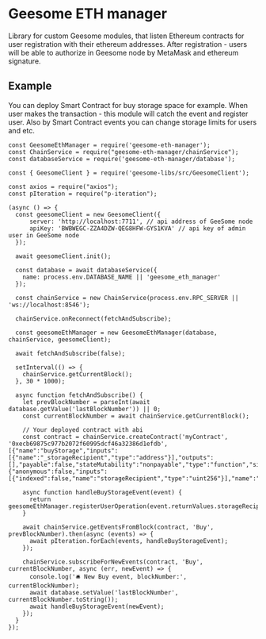 # Geesome ETH manager
Library for custom Geesome modules, that listen Ethereum contracts for user registration with their ethereum addresses. 
After registration - users will be able to authorize in Geesome node by MetaMask and ethereum signature.

## Example
You can deploy Smart Contract for buy storage space for example. When user makes the transaction - this module will catch the event and register user.
Also by Smart Contract events you can change storage limits for users and etc.

```
const GeesomeEthManager = require('geesome-eth-manager');
const ChainService = require("geesome-eth-manager/chainService");
const databaseService = require('geesome-eth-manager/database');

const { GeesomeClient } = require('geesome-libs/src/GeesomeClient');

const axios = require("axios");
const pIteration = require("p-iteration");

(async () => {
  const geesomeClient = new GeesomeClient({
      server: 'http://localhost:7711', // api address of GeeSome node
      apiKey: 'BWBWEGC-ZZA4DZW-QEG8HFW-GYS1KVA' // api key of admin user in GeeSome node
  });

  await geesomeClient.init();
  
  const database = await databaseService({
    name: process.env.DATABASE_NAME || 'geesome_eth_manager'
  });

  const chainService = new ChainService(process.env.RPC_SERVER || 'ws://localhost:8546');

  chainService.onReconnect(fetchAndSubscribe);

  const geesomeEthManager = new GeesomeEthManager(database, chainService, geesomeClient);
  
  await fetchAndSubscribe(false);

  setInterval(() => {
    chainService.getCurrentBlock();
  }, 30 * 1000);

  async function fetchAndSubscribe() {
    let prevBlockNumber = parseInt(await database.getValue('lastBlockNumber')) || 0;
    const currentBlockNumber = await chainService.getCurrentBlock();
    
    // Your deployed contract with abi
    const contract = chainService.createContract('myContract', '0xecb69875c977b2072f60995dcf46a32386d1efdb', [{"name":"buyStorage","inputs":[{"name":"_storageRecipient","type":"address"}],"outputs":[],"payable":false,"stateMutability":"nonpayable","type":"function","signature":"0x8119c065"},{"anonymous":false,"inputs":[{"indexed":false,"name":"storageRecipient","type":"uint256"}],"name":"Buy","type":"event","signature":"0x77f92a1b6a1a11de8ca49515ad4c1fad45632dd3442167d74b90b304a3c7a758"}]);

    async function handleBuyStorageEvent(event) {
      return geesomeEthManager.registerUserOperation(event.returnValues.storageRecipient);
    }
    
    await chainService.getEventsFromBlock(contract, 'Buy', prevBlockNumber).then(async (events) => {
      await pIteration.forEach(events, handleBuyStorageEvent);
    });

    chainService.subscribeForNewEvents(contract, 'Buy', currentBlockNumber, async (err, newEvent) => {
      console.log('🛎 New Buy event, blockNumber:', currentBlockNumber);
      await database.setValue('lastBlockNumber', currentBlockNumber.toString());
      await handleBuyStorageEvent(newEvent);
    });
  }
});
```
